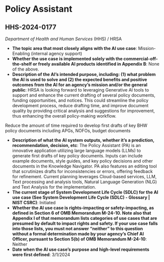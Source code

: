 # Policy Assistant
## HHS-2024-0177
_Department of Health and Human Services_ (HHS) / HRSA


+ **The topic area that most closely aligns with the AI use case**: Mission-Enabling (internal agency support)
+ **Whether the use case is implemented solely with the commercial-off-the-shelf or freely available AI products identified in Appendix B**: None of the above.
+ **Description of the AI’s intended purpose, including: (1) what problem the AI is used to solve and (2) the expected benefits and positive outcomes from the AI for an agency’s mission and/or the general public**: HRSA is looking forward to leveraging Generative AI tools to support and enhance the current drafting of several policy documents, funding opportunities, and notices. This could streamline the policy development process, reduce drafting time, and improve document quality by providing critical analysis and suggestions for improvement, thus enhancing the overall policy-making workflow.

Reduce the amount of time required to develop first drafts of key BHW policy documents including APGs, NOFOs, budget documents
+ **Description of what the AI system outputs, whether it’s a prediction, recommendation, decision, etc**: The Policy Assistant (PA) is an innovative application utilizing large language models (LLMs) to generate first drafts of key policy documents. Inputs can include example documents, style guides, and key policy decisions and other documents in the Knowledge Navigator. PA also features an editing tool that scrutinizes drafts for inconsistencies or errors, offering feedback for refinement. Current planning leverages Cloud-based services, LLM, Text processing and analysis tools, Natural Language Generation (NLG) and Text Analysis for the implementation.
+ **The current stage of System Development Life Cycle (SDLC) for the AI use case (See System Development Life Cycle (SDLC) - Glossary | NIST CSRC)**: Initiated
+ **Whether the AI use case is rights-impacting or safety-impacting, as defined in Section 6 of OMB Memorandum M-24-10. Note also that Appendix I of that memorandum lists categories of use cases that are presumed by default to impact rights and safety. If your use case falls into those lists, you must not answer “neither” to this question without a formal determination made by your agency’s Chief AI Officer, pursuant to Section 5(b) of OMB Memorandum M-24-10**: Neither
+ **Date when the AI use case’s purpose and high-level requirements were first defined**: 3/1/2024